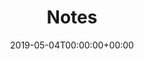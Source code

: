 ---
title: 'Notes'
field: 'dcterms.description'
slug: 'dcterms-description'
description: 'An account of the resource.'
required: False
date: '2019-05-04T00:00:00+00:00'
---